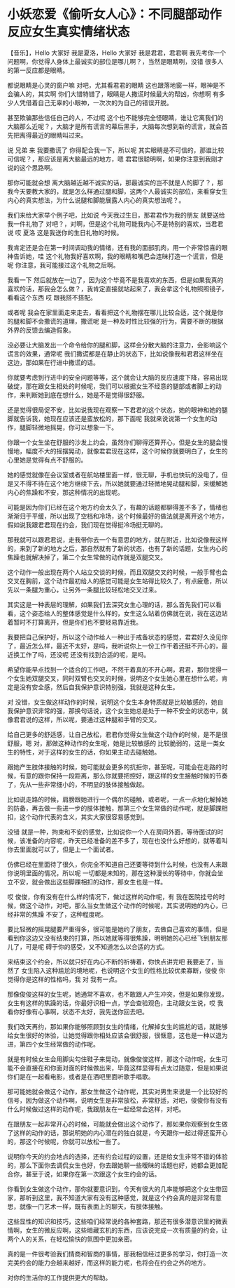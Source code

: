 # 小妖恋爱《偷听女人心》：不同腿部动作反应女生真实情绪状态

【音乐】，Hello 大家好 我是夏洛，Hello 大家好 我是君君，君君啊 我先考你一个问题啊，你觉得人身体上最诚实的部位是哪儿啊？，当然是眼睛咧，没错 很多人的第一反应都是眼睛。

都说眼睛是心灵的窗户嘛 对吧，尤其看君君的眼睛 这也跟落地窗一样，眼神是不会骗人的，其实啊 你们大错特错了，眼睛是人撒谎时候最大的帮凶，你想啊 有多少人凭借着自己无辜的小眼神，一次次的为自己的错误开脱。

甚至欺骗那些信任自己的人，不过呢 这个也不能够完全怪眼睛，谁让它离我们的大脑那么近呢？，大脑才是所有谎言的幕后黑手，大脑每次想到新的谎言，就会首先把离得最近的眼睛叫过来。

说 兄弟 来 我要撒谎了 你得配合我一下，所以呢 其实眼睛是不可信的，那谁比较可信呢？，那应该是离大脑最远的地方，嗯 君君很聪明啊，如果你注意到我刚才说的这个思路啊。

那你可能就会想 离大脑越近越不诚实的话，那最诚实的岂不就是人的脚了？，那我今天要教大家的，就是怎么样通过腿和脚，这两个人最诚实的部位，来看穿女生内心的真实想法，为什么说腿和脚能展露人内心的真实想法呢？。

我们来给大家举个例子吧，比如说 今天我过生日，那君君作为我的朋友 就要送给我一件礼物了 对吧？，对啊，但是这个礼物可能我内心不是特别的喜欢，当君君说 哎 夏洛 这是我送你的生日礼物的时候。

我肯定还是会在第一时间调动我的情绪，还有我的面部肌肉，用一个非常惊喜的眼神告诉她，哇 这个礼物我好喜欢啊，我的眼睛和嘴巴会连昧打造一个谎言，但是呢 你注意，我可能接过这个礼物之后啊。

我看一下 然后就放在一边了，因为这个毕竟不是我喜欢的东西，但是如果我真的喜欢的话，那我会怎么做？，我肯定直接就站起来了，我会拿这个礼物照照镜子，看看这个东西 哎 跟我搭不搭配。

或者呢 我会在家里面走来走去，看看把这个礼物摆在哪儿比较合适，这个就是你的腿和脚不会撒谎的道理，撒谎呢 是一种及时性比较强的行为，需要不断的根据外界的反馈去编造假象。

没必要让大脑发出一个命令给你的腿和脚，这样会分散大脑的注意力，会影响这个谎言的效果，通常呢 我们撒谎都是在静止的状态下，比如说像我和君君这样坐在这边，那如果在行进中撒谎的话。

你就要考虑到行进中的安全问题等等，这个就会让大脑的反应速度下降，容易出现破绽，那在跟女生相处的时候呢，我们可以根据女生不经意的腿部或者脚上的动作，来判断她到底在想什么，她是不是觉得很舒服。

还是觉得很局促不安，比如说我现在观察一下君君的这个状态，她的眼神和她的腿脚就告诉我，她现在应该还是蛮放松的，那下面呢 我就来说说第一个女生的动作，腿脚轻微地摇晃，你可以想象一下。

你跟一个女生坐在舒服的沙发上约会，虽然你们聊得还算开心，但是女生的腿会慢慢地，幅度不大的摇摆晃动，就像君君现在这样，这个时候你就要明白了，女生的心里她是觉得有点不舒服的。

她的感觉就像在会议室或者在航站楼里面一样，很无聊，手机也快玩的没电了，但是又不得不待在这个地方继续下去，所以她就要通过轻微地晃动腿和脚，来缓解她内心的焦躁和不安，那这种情况的出现呢。

可能是因为你们已经在这个地方约会太久了，有趣的话题都聊得差不多了，情绪也渐渐归于平缓，所以出现了空档和冷场，这个时候最好的做法就是离开这个地方，假如说我跟君君现在约会，我们现在觉得挺冷场挺无聊的。

那我就可以跟君君说，走我带你去一个有意思的地方，就在附近，比如说像我这样的，来到了新的地方之后，那自然就有了新的状态，也有了新的话题，女生内心的焦躁也就解决掉了，第二个女生常做的动作就是双腿交叉。

这个动作一般出现在两个人站立交谈的时候，而且双腿交叉的时候，一般手臂也会交叉在胸前，这个动作最初给人的感觉可能是女生站得比较久了，有点疲惫，所以先以一条腿为重心，让另外一条腿比较轻松地交叉过来。

其实这是一种表层的理解，如果我们去深究女生心理的话，那么首先我们可以看看，这个姿态给人的整体感觉是什么样的，女生这么站着仿佛就在说，我在这边站着暂时不打算离开，但是你们也不要轻易靠近我。

我要把自己保护好，所以这个动作给人一种出于戒备状态的感觉，君君好久没见你了，最近怎么样，最近不太好，是吗，我听说你上一份工作干着还挺不开心的，最近换工作了吗，还没呢 还没有找到合适的呢，是吗。

希望你能早点找到一个适合的工作吧，不然干着真的不开心啊，君君，那你觉得一个女生她双腿交叉，同时双臂也交叉的时候，说明这个女生她心里在想什么呢，肯定是没有安全感，然后自我保护意识特别强，我就是这种女生。

对 没错，女生做这样动作的时候，说明这个女生本身特质就是比较敏感的，她自我保护意识非常的强，那换句话说，这个女生她总是处于一种不安全的状态中，就像君君说的这样，所以呢，要通过这种腿和手臂的交叉。

给自己更多的舒适感，让自己放松，君君你觉得女生做这个动作的时候，是不是很舒服，嗯 对，那做这种动作的女生呢，她是比较敏感的 比较脆弱的，这是一类女生的特性，对于这样的女生的话，你如果主动去碰触她。

跟她产生肢体接触的时候，她可能就会更多的抗拒你，甚至呢，可能会在走路的时候，有意的跟你保持一段距离，那么你就要把控好，跟这样的女生接触时候的节奏了，先从一些非常细小的，不明显的肢体接触做起。

比如说走路的时候，肩膀跟她进行一个偶尔的碰触，或者呢，一点一点地化解掉她的防备，再去做一些进一步的肢体接触，那第三个女生常做的动作呢，就是脚踝相扣，这个动作代表的含义，其实大家很容易感觉到。

没错 就是一种，拘束和不安的感觉，比如说你一个人在房间外面，等待面试的时候，该准备的内容呢，昨天已经准备的差不多了，现在也没什么好想的，就等着叫你去里面就可以了，但是上一个面试者。

仿佛已经在里面待了很久，你完全不知道自己还要等待到什么时候，也没有人来跟你说明里面的情况，所以呢 一切都是未知的，那在这种漫长的等待中，你就会坐立不安，就会做出这些脚踝相扣的动作，那女生也是一样。

哎 俊俊，你有没有在什么样的情况下，做过这样的动作呢，有 我在医院挂号的时候，做这个动作，对吧，那么当女生做这个动作的时候呢，其实说明她的内心，已经非常的焦躁 不安了，这种程度呢。

要比轻微的摇晃腿要严重得多，很可能是她约了朋友，去做自己喜欢的事情，但是看到你这边又没有结束的打算，所以她就等得很焦躁，明明她的心已经飞到朋友那儿了，可是呢 碍于你的感受，又不知道怎么以合适的方式。

来结束这个约会，所以就只好在内心不断的祈祷着，你快点讲完吧 我要走了，当然了 女生陷入这种尴尬的境地呢，也说明这个女生的性格比较优柔寡断，俊俊 你觉得你是这样的性格吗，我 对 我有一点。

那像俊俊这样的女生呢，她通常不喜欢，也不敢跟人产生冲突，但是如果你发现，女生有这样的焦躁的话，你最好识相一点，学会查验观色，主动跟女生说，哎 我看你好像有心事啊，状态不太好，我先送你回去吧。

我们改天再约，那如果你能够照顾到女生的情绪，化解掉女生的尴尬的话，就能够给女生很好的体验，让她觉得跟你相处应该会很舒服，很惬意，这也是一种以退为进，第四个女生经常做的动作呢。

就是有时候女生会用脚尖勾住鞋子来晃动，就像俊俊这样，那这个动作呢，女生可能不会直接在和你面对面的时候做出来，毕竟这样显得有点太过随意，但是如果说你们是在一起看电影，或者是在酒吧里面听歌手唱歌。

那可能她就会做这个动作，那女生做这个动作呢，其实对男生来说是一个比较好的信号，因为做这个动作啊，说明女生是非常放松，非常舒适，对吧，俊俊你有没有什么时候做过这样的动作呢，我跟朋友在一起经常会这样，对吧。

在跟朋友一起非常开心的时候，可能就会做出这个动作了，那如果你观察到女生做了这样的动作的话，那说明她的内心潜在的独白就是，今天跟你一起过得还蛮开心的，那这个时候呢，你就可以放松一些了。

说明你今天的约会地点的选择，还有约会过程的设置，还是给女生非常不错的体验的，那么下面你去调侃女生也好，你去跟她聊一些暧昧的话题也好，她都会更加配合你，甚至于说，如果你在第一次跟这个女生约会的话。

你看到女生做这个动作，那你就要意识到，今天有很大的几率能够把这个女生带回家，那听到这里，我不知道大家有没有这种感觉，就是这个约会真的是非常有意思，就像一门艺术一样，既有表面上的聊天，有肢体接触。

这些显性的知识和技巧，这些咱们经常说的各种套路，那还有很多潜意识里的微表情啊，女生的微反应啊，这些暗藏玄机的东西，应该说完成一次有质量的约会，让两个人的关系，在轻松愉快的氛围中更加亲密。

真的是一件很考验我们情商和智商的事情，那我相信经过更多的学习，你打造一次完美约会的能力会越来越好，而这样的能力呢，也将会在约会之外的地方。

对你的生活你的工作提供更大的帮助。